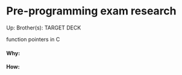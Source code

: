 # Pre-programming exam research

Up:
Brother(s):
TARGET DECK


function pointers in C

































#### Why:
#### How:









